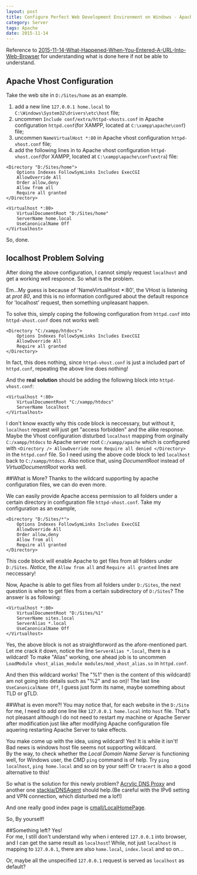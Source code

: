 ```yaml
---
layout: post
title: Configure Perfect Web Development Environment on Windows - Apache Dynamic Vhost
category: Server
tags: Apache 
date: 2015-11-14
---
```


Reference to [2015-11-14-What-Happened-When-You-Entered-A-URL-Into-Web-Browser](./server/2015/11/14/What-Happened-When-You-Entered-A-URL-Into-Web-Browser.html) for understanding what is done here if not be able to understand.
<!--more-->

## Apache Vhost Configuration
Take the web site in `D:/Sites/home` as an example.
1. add a new line `127.0.0.1 home.local` to `C:\Windows\System32\drivers\etc\host` file;
2. uncommen `Include conf/extra/httpd-vhosts.conf` in  Apache configuration `httpd.conf`(for XAMPP, located at `C:\xampp\apache\conf`) file;
3. uncommen `NameVirtualHost *:80` in Apache vhost configuration `httpd-vhost.conf` file;
4. add the following lines in to Apache vhost configuration `httpd-vhost.conf`(for XAMPP, located at `C:\xampp\apache\conf\extra`) file:

```
<Directory "D:/Sites/home">
	Options Indexes FollowSymLinks Includes ExecCGI
	AllowOverride All
	Order allow,deny
	Allow from all
	Require all granted
</Directory>

<Virtualhost *:80>
    VirtualDocumentRoot "D:/Sites/home"
    ServerName home.local
    UseCanonicalName Off
</Virtualhost>
```

So, done.

## localhost Problem Solving
After doing the above configuration, I cannot simply request `localhost` and get a working well responce. So what is the problem.  

Em...My guess is because of 'NameVirtualHost *:80', the VHost is listening at *prot 80*, and this is no information configured about the default responce for 'localhost' request, then something unpleasant happen.

To solve this, simply coping the following configuration from `httpd.conf` into `httpd-vhost.conf` does not works well:

```
<Directory "C:/xampp/htdocs">
    Options Indexes FollowSymLinks Includes ExecCGI
    AllowOverride All
    Require all granted
</Directory>
```

In fact, this does nothing, since `httpd-vhost.conf` is just a included part of `httpd.conf`, repeating the above line does nothing!

And the **real solution** should be adding the following block into `httpd-vhost.conf`:

```
<Virtualhost *:80>
    VirtualDocumentRoot "C:/xampp/htdocs"
    ServerName localhost
</Virtualhost>
```

I don't know exactly why this code block is neccessary, but without it, `localhost` request will just get "access forbidden" and the alike response. Maybe the Vhost configuration disturbed `localhost` mapping from orginally `C:/xampp/htdocs` to Apache server root `C:/xampp/apache` which is configured with `<Directory /> AllowOverride none Require all denied </Directory>` in the `httpd.conf` file. So I need using the above code block to led `localhost` back to `C:/xampp/htdocs`. Also notice that, using *DocumentRoot* instead of *VirtualDocumentRoot* works well.

##What is More?
Thanks to the wildcard supporting by apache configuration files, we can do even more.  

We can easily provide Apache access permission to all folders under a certain directory in configuration file `httpd-vhost.conf`. Take my configuration as an example,

```
<Directory "D:/Sites/*">
	Options Indexes FollowSymLinks Includes ExecCGI
	AllowOverride All
	Order allow,deny
	Allow from all
	Require all granted
</Directory>
```

This code block will enable Apache to get files from all folders under `D:/Sites`. *Notice*, the `Allow from all` and `Require all granted` lines are neccessary!

Now, Apache is able to get files from all folders under `D:/Sites`, the next question is when to get files from a certain subdirectory of `D:/Sites`? The answer is as following:

```
<Virtualhost *:80>
    VirtualDocumentRoot "D:/Sites/%1"
    ServerName sites.local
    ServerAlias *.local
    UseCanonicalName Off
</Virtualhost>
```

Yes, the above block is not as straightforword as the afore-mentioned part. Let me crack it down, notice the line `ServerAlias *.local`, there is a wildcard! To make "Alias" working, one ahead job is to uncommen 
`LoadModule vhost_alias_module modules/mod_vhost_alias.so` in `httpd.conf`.

And then this wildcard works! The "%1" then is the content of this wildcard(I am not going into details such as "%2" and so on)!  The last line `UseCanonicalName Off`, I guess just form its name, maybe something about TLD or gTLD.

##What is even more?!
You may notice that, for each website in the `D:/Site` for me, I need to add one line like `127.0.0.1 home.local` into `host` file. That's not pleasant although I do not need to restart my machine or Apache Server after modification just like after modifying Apache configuration file aquering restarting Apache Server to take effects.

You make come up with the idea, using wildcard! Yes! It is while it isn't!  
Bad news is windows host file seems not supporting wildcard.  
By the way, to check whether the *Local Domain Name Server* is functioning well, for Windows user, the *CMD* `ping` command is of help. Try `ping localhost`, `ping home.local` and so on by your self! Or `tracert` is also a good alternative to this!

So what is the solution for this newly problem?  [Acrylic DNS Proxy](http://mayakron.altervista.org) and another one [stackia/DNSAgent](https://github.com/stackia/DNSAgent) should help.(Be careful with the IPv6 setting and VPN connection, which disturbed me a lof!)

And one really good index page is [cmall/LocalHomePage](https://github.com/cmall/LocalHomePage).

So, By yourself!

##Something left?
Yes!  
For me, I still don't understand why when i entered `127.0.0.1` into browser, and I can get the same result as `localhost`! While, not just `localhost` is mapping to `127.0.0.1`, there are also `home.local`, `index.local` and so on...

Or, maybe all the unspecified `127.0.0.1` request is served as `localhost` as default?
